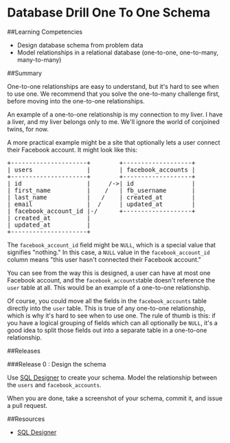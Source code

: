 # Database Drill One To One Schema 
 
##Learning Competencies 

* Design database schema from problem data
* Model relationships in a relational database (one-to-one, one-to-many, many-to-many)


##Summary 

 One-to-one relationships are easy to understand, but it's hard to see when to use one.  We recommend that you solve the one-to-many challenge first, before moving into
the one-to-one relationships.

An example of a one-to-one relationship is my connection to my liver.  I have a liver, and my liver belongs only to me.  We'll ignore the world of conjoined twins, for now.

A more practical example might be a site that optionally lets a user connect their Facebook account.  It might look like this:

<pre>
+---------------------+        +-------------------+
| users               |        | facebook_accounts |
+---------------------+        +-------------------+
| id                  |     /-&gt;| id                |
| first_name          |    /   | fb_username       |
| last_name           |   /    | created_at        |
| email               |  /     | updated_at        |
| facebook_account_id |-/      +-------------------+
| created_at          |
| updated_at          |
+---------------------+
</pre>

The <code>facebook&#95;account&#95;id</code> field might be <code>NULL</code>, which is a special value that signifies "nothing."  In this case, a <code>NULL</code> value in the <code>facebook&#95;account&#95;id</code> column means "this user hasn't connected their Facebook account."

You can see from the way this is designed, a user can have at most one Facebook account, and the <code>facebook&#95;accounts</code>table doesn't reference the <code>user</code> table at all.  This would be an example of a one-to-one relationship.

Of course, you could move all the fields in the <code>facebook&#95;accounts</code> table directly into the <code>user</code> table.
This is true of any one-to-one relationship, which is why it's hard to see when to use one.
The rule of thumb is this: if you have a logical grouping of fields which can all optionally be <code>NULL</code>,
it's a good idea to split those fields out into a separate table in a one-to-one relationship.


##Releases

###Release 0 : Design the schema

Use [SQL Designer](https://socrates.devbootcamp.com//sql.html) to create your schema.  Model the relationship between the <code>users</code> and <code>facebook&#95;accounts</code>.

When you are done, take a screenshot of your schema, commit it, and issue a pull request.

##Resources

* [SQL Designer](https://socrates.devbootcamp.com/sql.html)
